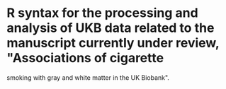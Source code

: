 # R syntax for the processing and analysis of UKB data related to the manuscript currently under review, "Associations of cigarette 
smoking with gray and white matter in the UK Biobank".
